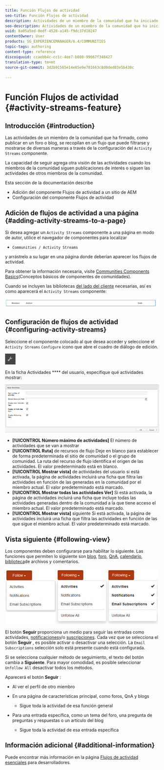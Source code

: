 ```yaml
---
title: Función Flujos de actividad
seo-title: Función Flujos de actividad
description: Actividades de un miembro de la comunidad que ha iniciado sesión
seo-description: Actividades de un miembro de la comunidad que ha iniciado sesión
uuid: 8a05a5ed-0edf-4528-a145-f9dc37d10247
contentOwner: User
products: SG_EXPERIENCEMANAGER/6.4/COMMUNITIES
topic-tags: authoring
content-type: reference
discoiquuid: ccaebb4c-cc1c-4ee7-b080-99667f348427
translation-type: tm+mt
source-git-commit: 3d2b91565e14e85e9e701663c8d0ded03e5b430c

---
```



# Función Flujos de actividad {#activity-streams-feature}

## Introducción {#introduction}

Las actividades de un miembro de la comunidad que ha firmado, como publicar en un foro o blog, se recopilan en un flujo que puede filtrarse y mostrarse de diversas maneras a través de la configuración del `Activity Streams` componente.

La capacidad de seguir agrega otra visión de las actividades cuando los miembros de la comunidad siguen publicaciones de interés o siguen las actividades de otros miembros de la comunidad.

Esta sección de la documentación describe

* Adición del componente Flujos de actividad a un sitio de AEM
* Configuración del componente Flujos de actividad

## Adición de flujos de actividad a una página {#adding-activity-streams-to-a-page}

Si desea agregar un `Activity Streams` componente a una página en modo de autor, utilice el navegador de componentes para localizar

* `Communities / Activity Streams`

y arrástrelo a su lugar en una página donde deberían aparecer los flujos de actividad.

Para obtener la información necesaria, visite [Communities Components Basics](basics.md)(Conceptos básicos de componentes de comunidades).

Cuando se incluyen las bibliotecas [del lado del cliente](essentials-activities.md#essentials-for-client-side) necesarias, así es como aparecerá el `Activity Streams` componente:

![chlimage_1-195](assets/chlimage_1-195.png)

## Configuración de flujos de actividad {#configuring-activity-streams}

Seleccione el componente colocado al que desea acceder y seleccione el `Activity Streams` `Configure` icono que abre el cuadro de diálogo de edición.

![chlimage_1-196](assets/chlimage_1-196.png)

En la ficha Actividades **** del usuario, especifique qué actividades mostrar:

![chlimage_1-197](assets/chlimage_1-197.png)

* **[!UICONTROL Número máximo de actividades]** El número de actividades que se van a mostrar
* **[!UICONTROL Ruta]** de recursos de flujo Deje en blanco para establecer de forma predeterminada el sitio de comunidad o el grupo de comunidad. La ruta del recurso de flujo identifica el origen de las actividades. El valor predeterminado está en blanco.
* **[!UICONTROL Mostrar vista]** de actividades del usuario si está activada, la página de actividades incluirá una ficha que filtra las actividades en función de las generadas en la comunidad por el miembro actual. El valor predeterminado está marcado.
* **[!UICONTROL Mostrar todas las actividades Ver]** Si está activada, la página de actividades incluirá una ficha que incluye todas las actividades generadas dentro de la comunidad a la que tiene acceso el miembro actual. El valor predeterminado está marcado.
* **[!UICONTROL Mostrar vista]** siguiente Si está activada, la página de actividades incluirá una ficha que filtra las actividades en función de las que sigue el miembro actual. El valor predeterminado está marcado.

## Vista siguiente {#following-view}

Los componentes deben configurarse para habilitar lo siguiente. Las funciones que permiten lo siguiente son [blog](blog-feature.md), [foro](forum.md), [QnA](working-with-qna.md), [calendario](calendar.md), [biblioteca](file-library.md)[](comments.md)de archivos y comentarios.

![chlimage_1-198](assets/chlimage_1-198.png)

El botón **Seguir** proporciona un medio para seguir las entradas como actividades, [notificaciones](notifications.md)y/o [suscripciones](subscriptions.md). Cada vez que se selecciona el botón **Seguir** , es posible activar o desactivar una selección. La `Email Subscriptions` selección solo está presente cuando está configurada.

Si se selecciona cualquier método de seguimiento, el texto del botón cambia a **Siguiente**. Para mayor comodidad, es posible seleccionar `Unfollow All` desactivar todos los métodos.

Aparecerá el botón **Seguir** :

* Al ver el perfil de otro miembro
* En una página de características principal, como foros, QnA y blogs
   * Sigue toda la actividad de esa función general

* Para una entrada específica, como un tema del foro, una pregunta de preguntas y respuestas o un artículo del blog
   * Sigue toda la actividad de esa entrada específica

## Información adicional {#additional-information}

Puede encontrar más información en la página [Flujos de actividad esenciales](essentials-activities.md) para desarrolladores.
